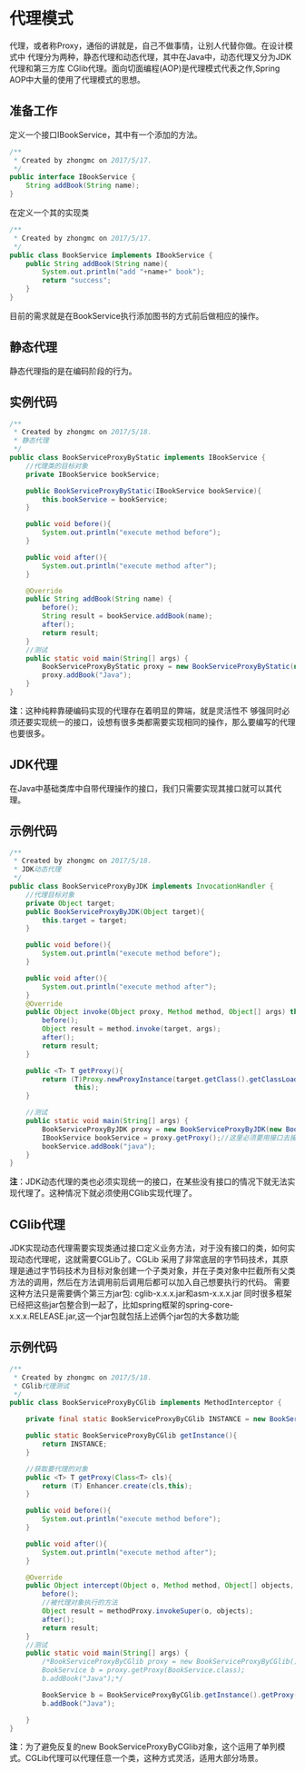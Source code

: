 # 代理模式
代理，或者称Proxy，通俗的讲就是，自己不做事情，让别人代替你做。在设计模式中
代理分为两种，静态代理和动态代理，其中在Java中，动态代理又分为JDK代理和第三方库
CGlib代理。面向切面编程(AOP)是代理模式代表之作,Spring AOP中大量的使用了代理模式的思想。
## 准备工作
定义一个接口IBookService，其中有一个添加的方法。
```java
/**
 * Created by zhongmc on 2017/5/17.
 */
public interface IBookService {
    String addBook(String name);
}
```
在定义一个其的实现类
```java
/**
 * Created by zhongmc on 2017/5/17.
 */
public class BookService implements IBookService {
    public String addBook(String name){
        System.out.println("add "+name+" book");
        return "success";
    }
}
```
目前的需求就是在BookService执行添加图书的方式前后做相应的操作。
## 静态代理
静态代理指的是在编码阶段的行为。
## 实例代码
```java
/**
 * Created by zhongmc on 2017/5/18.
 * 静态代理
 */
public class BookServiceProxyByStatic implements IBookService {
    //代理类的目标对象
    private IBookService bookService;

    public BookServiceProxyByStatic(IBookService bookService){
        this.bookService = bookService;
    }

    public void before(){
        System.out.println("execute method before");
    }

    public void after(){
        System.out.println("execute method after");
    }

    @Override
    public String addBook(String name) {
        before();
        String result = bookService.addBook(name);
        after();
        return result;
    }
    //测试
    public static void main(String[] args) {
        BookServiceProxyByStatic proxy = new BookServiceProxyByStatic(new BookService());
        proxy.addBook("Java");
    }
}
```
**注**：这种纯粹靠硬编码实现的代理存在着明显的弊端，就是灵活性不
够强同时必须还要实现统一的接口，设想有很多类都需要实现相同的操作，那么要编写的代理也要很多。
## JDK代理
在Java中基础类库中自带代理操作的接口，我们只需要实现其接口就可以其代理。
## 示例代码
```java
/**
 * Created by zhongmc on 2017/5/18.
 * JDK动态代理
 */
public class BookServiceProxyByJDK implements InvocationHandler {
    //代理目标对象
    private Object target;
    public BookServiceProxyByJDK(Object target){
        this.target = target;
    }

    public void before(){
        System.out.println("execute method before");
    }

    public void after(){
        System.out.println("execute method after");
    }
    @Override
    public Object invoke(Object proxy, Method method, Object[] args) throws Throwable {
        before();
        Object result = method.invoke(target, args);
        after();
        return result;
    }

    public <T> T getProxy(){
        return (T)Proxy.newProxyInstance(target.getClass().getClassLoader(), target.getClass().getInterfaces(),
                this);
    }

    //测试
    public static void main(String[] args) {
        BookServiceProxyByJDK proxy = new BookServiceProxyByJDK(new BookService());
        IBookService bookService = proxy.getProxy();//这里必须要用接口去接收
        bookService.addBook("java");
    }
}
```
**注**：JDK动态代理的类也必须实现统一的接口，在某些没有接口的情况下就无法实现代理了。这种情况下就必须使用CGlib实现代理了。
## CGlib代理
JDK实现动态代理需要实现类通过接口定义业务方法，对于没有接口的类，如何实现动态代理呢，这就需要CGLib了。CGLib	采用了非常底层的字节码技术，其原理是通过字节码技术为目标对象创建一个子类对象，并在子类对象中拦截所有父类方法的调用，然后在方法调用前后调用后都可以加入自己想要执行的代码。
需要这种方法只是需要俩个第三方jar包: cglib-x.x.x.jar和asm-x.x.x.jar
同时很多框架已经把这些jar包整合到一起了，比如spring框架的spring-core-x.x.x.RELEASE.jar,这一个jar包就包括上述俩个jar包的大多数功能
## 示例代码
```java
/**
 * Created by zhongmc on 2017/5/18.
 * CGlib代理测试
 */
public class BookServiceProxyByCGlib implements MethodInterceptor {

    private final static BookServiceProxyByCGlib INSTANCE = new BookServiceProxyByCGlib();

    public static BookServiceProxyByCGlib getInstance(){
        return INSTANCE;
    }

    //获取要代理的对象
    public <T> T getProxy(Class<T> cls){
        return (T) Enhancer.create(cls,this);
    }

    public void before(){
        System.out.println("execute method before");
    }

    public void after(){
        System.out.println("execute method after");
    }

    @Override
    public Object intercept(Object o, Method method, Object[] objects, MethodProxy methodProxy) throws Throwable {
        before();
        //被代理对象执行的方法
        Object result = methodProxy.invokeSuper(o, objects);
        after();
        return result;
    }
    //测试
    public static void main(String[] args) {
        /*BookServiceProxyByCGlib proxy = new BookServiceProxyByCGlib();
        BookService b = proxy.getProxy(BookService.class);
        b.addBook("Java");*/

        BookService b = BookServiceProxyByCGlib.getInstance().getProxy(BookService.class);
        b.addBook("Java");

    }
}
```
**注**：为了避免反复的new BookServiceProxyByCGlib对象，这个运用了单列模式。CGLib代理可以代理任意一个类，这种方式灵活，适用大部分场景。




